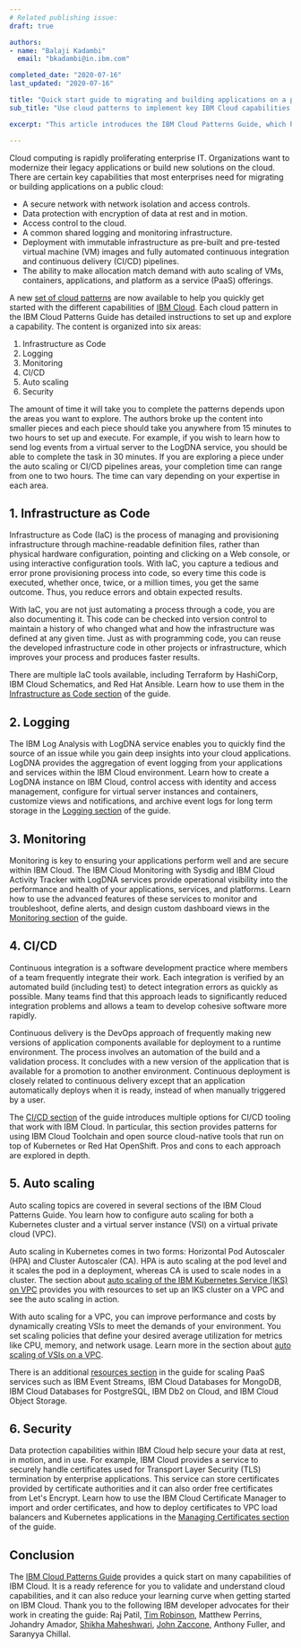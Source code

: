 ```yaml
---
# Related publishing issue:
draft: true

authors:
- name: "Balaji Kadambi"
  email: "bkadambi@in.ibm.com"

completed_date: "2020-07-16"
last_updated: "2020-07-16"

title: "Quick start guide to migrating and building applications on a public cloud"
sub_title: "Use cloud patterns to implement key IBM Cloud capabilities such as automated provisioning, logging, monitoring, and auto scaling"

excerpt: "This article introduces the IBM Cloud Patterns Guide, which helps enterprise developers quickly leverage key capabilities of IBM Cloud such as Infrastructure as Code, auto scaling, logging, monitoring, and CI/CD."

---
```


Cloud computing is rapidly proliferating enterprise IT. Organizations want to modernize their legacy applications or build new solutions on the cloud. There are certain key capabilities that most enterprises need for migrating or building applications on a public cloud:

* A secure network with network isolation and access controls.
* Data protection with encryption of data at rest and in motion.
* Access control to the cloud.
* A common shared logging and monitoring infrastructure.
* Deployment with immutable infrastructure as pre-built and pre-tested virtual machine (VM) images and fully automated continuous integration and continuous delivery (CI/CD) pipelines.
* The ability to make allocation match demand with auto scaling of VMs, containers, applications, and platform as a service (PaaS) offerings.

A new [set of cloud patterns](https://ibm.github.io/cloud-enterprise-examples/) are now available to help you quickly get started with the different capabilities of [IBM Cloud](https://cloud.ibm.com/). Each cloud pattern in the IBM Cloud Patterns Guide has detailed instructions to set up and explore a capability. The content is organized into six areas:

1. Infrastructure as Code
2. Logging
3. Monitoring
4. CI/CD
5. Auto scaling
6. Security

The amount of time it will take you to complete the patterns depends upon the areas you want to explore. The authors broke up the content into smaller pieces and each piece should take you anywhere from 15 minutes to two hours to set up and execute. For example, if you wish to learn how to send log events from a virtual server to the LogDNA service, you should be able to complete the task in 30 minutes. If you are exploring a piece under the auto scaling or CI/CD pipelines areas, your completion time can range from one to two hours. The time can vary depending on your expertise in each area.

## 1. Infrastructure as Code

Infrastructure as Code (IaC) is the process of managing and provisioning infrastructure through machine-readable definition files, rather than physical hardware configuration, pointing and clicking on a Web console, or using interactive configuration tools. With IaC, you capture a tedious and error prone provisioning process into code, so every time this code is executed, whether once, twice, or a million times, you get the same outcome. Thus, you reduce errors and obtain expected results.

With IaC, you are not just automating a process through a code, you are also documenting it. This code can be checked into version control to maintain a history of who changed what and how the infrastructure was defined at any given time. Just as with programming code, you can reuse the developed infrastructure code in other projects or infrastructure, which improves your process and produces faster results.

There are multiple IaC tools available, including Terraform by HashiCorp, IBM Cloud Schematics, and Red Hat Ansible. Learn how to use them in the [Infrastructure as Code section](https://ibm.github.io/cloud-enterprise-examples/iac/) of the guide.

## 2. Logging

The IBM Log Analysis with LogDNA service enables you to quickly find the source of an issue while you gain deep insights into your cloud applications. LogDNA provides the aggregation of event logging from your applications and services within the IBM Cloud environment. Learn how to create a LogDNA instance on IBM Cloud, control access with identity and access management, configure for virtual server instances and containers, customize views and notifications, and archive event logs for long term storage in the [Logging section](https://ibm.github.io/cloud-enterprise-examples/logging/content-overview) of the guide.

## 3. Monitoring

Monitoring is key to ensuring your applications perform well and are secure within IBM Cloud. The IBM Cloud Monitoring with Sysdig and IBM Cloud Activity Tracker with LogDNA services provide operational visibility into the performance and health of your applications, services, and platforms. Learn how to use the advanced features of these services to monitor and troubleshoot, define alerts, and design custom dashboard views in the [Monitoring section](https://ibm.github.io/cloud-enterprise-examples/monitoring/content-overview) of the guide.

## 4. CI/CD

Continuous integration is a software development practice where members of a team frequently integrate their work. Each integration is verified by an automated build (including test) to detect integration errors as quickly as possible. Many teams find that this approach leads to significantly reduced integration problems and allows a team to develop cohesive software more rapidly.

Continuous delivery is the DevOps approach of frequently making new versions of application components available for deployment to a runtime environment. The process involves an automation of the build and a validation process. It concludes with a new version of the application that is available for a promotion to another environment. Continuous deployment is closely related to continuous delivery except that an application automatically deploys when it is ready, instead of when manually triggered by a user.

The [CI/CD section](https://ibm.github.io/cloud-enterprise-examples/ci-cd/content-overview) of the guide introduces multiple options for CI/CD tooling that work with IBM Cloud. In particular, this section provides patterns for using IBM Cloud Toolchain and open source cloud-native tools that run on top of Kubernetes or Red Hat OpenShift. Pros and cons to each approach are explored in depth.

## 5. Auto scaling

Auto scaling topics are covered in several sections of the IBM Cloud Patterns Guide. You learn how to configure auto scaling for both a Kubernetes cluster and a virtual server instance (VSI) on a virtual private cloud (VPC).

Auto scaling in Kubernetes comes in two forms: Horizontal Pod Autoscaler (HPA) and Cluster Autoscaler (CA). HPA is auto scaling at the pod level and it scales the pod in a deployment, whereas CA is used to scale nodes in a cluster. The section about [auto scaling of the IBM Kubernetes Service (IKS) on VPC](https://ibm.github.io/cloud-enterprise-examples/deploy-iks/content-overview) provides you with resources to set up an IKS cluster on a VPC and see the auto scaling in action.

With auto scaling for a VPC, you can improve performance and costs by dynamically creating VSIs to meet the demands of your environment. You set scaling policies that define your desired average utilization for metrics like CPU, memory, and network usage. Learn more in the section about [auto scaling of VSIs on a VPC](https://ibm.github.io/cloud-enterprise-examples/deploy-vsi/content-overview/).

There is an additional [resources section](https://ibm.github.io/cloud-enterprise-examples/paas-services-resources/paas-autoscale) in the guide for scaling PaaS services such as IBM Event Streams, IBM Cloud Databases for MongoDB, IBM Cloud Databases for PostgreSQL, IBM Db2 on Cloud, and IBM Cloud Object Storage.

## 6. Security

Data protection capabilities within IBM Cloud help secure your data at rest, in motion, and in use. For example, IBM Cloud provides a service to securely handle certificates used for Transport Layer Security (TLS) termination by enterprise applications. This service can store certificates provided by certificate authorities and it can also order free certificates from Let's Encrypt. Learn how to use the IBM Cloud Certificate Manager to import and order certificates, and how to deploy certificates to VPC load balancers and Kubernetes applications in the [Managing Certificates section](https://ibm.github.io/cloud-enterprise-examples/certificate-management/service-setup) of the guide.

## Conclusion

The [IBM Cloud Patterns Guide](https://ibm.github.io/cloud-enterprise-examples/) provides a quick start on many capabilities of IBM Cloud. It is a ready reference for you to validate and understand cloud capabilities, and it can also reduce your learning curve when getting started on IBM Cloud. Thank you to the following IBM developer advocates for their work in creating the guide: Raj Patil, [Tim Robinson](https://developer.ibm.com/profiles/timro/), Matthew Perrins, Johandry Amador, [Shikha Maheshwari](https://developer.ibm.com/profiles/shikha.mah/), [John Zaccone](https://developer.ibm.com/profiles/john.zaccone/), Anthony Fuller, and Saranyya Chillal.
